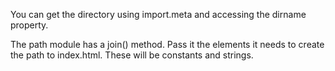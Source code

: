 You can get the directory using import.meta and accessing the dirname property.

The path module has a join() method. Pass it the elements it needs to create the path to index.html. These will be constants and strings.
